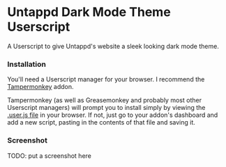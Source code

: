 # Untappd Dark Mode Theme Userscript
A Userscript to give Untappd's website a sleek looking dark mode theme.

### Installation
You'll need a Userscript manager for your browser. I recommend the [Tampermonkey](https://www.tampermonkey.net/) addon.

Tampermonkey (as well as Greasemonkey and probably most other Userscript managers) will prompt you to install simply by viewing the [.user.js file](https://raw.githubusercontent.com/chrisjp/untappd-dark-theme/master/untappd-dark-mode-theme.user.js) in your browser. If not, just go to your addon's dashboard and add a new script, pasting in the contents of that file and saving it.

### Screenshot

TODO: put a screenshot here
